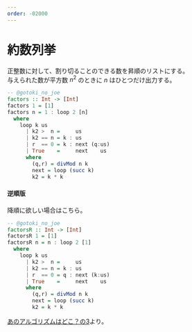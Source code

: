 ```yaml
---
order: -02000
---
```

# 約数列挙

正整数に対して、割り切ることのできる数を昇順のリストにする。  
与えられた数が平方数 $n^2$ のときに $n$ はひとつだけ出力する。

```haskell
-- @gotoki_no_joe
factors :: Int -> [Int]
factors 1 = [1]
factors n = 1 : loop 2 [n]
  where
    loop k us
      | k2 >  n =     us
      | k2 == n = k : us
      | r  == 0 = k : next (q:us)
      | True    =     next    us
      where
        (q,r) = divMod n k
        next = loop (succ k)
        k2 = k * k
```

#### 逆順版

降順に欲しい場合はこちら。

```haskell
-- @gotoki_no_joe
factorsR :: Int -> [Int]
factorsR 1 = [1]
factorsR n = n : loop 2 [1]
  where
    loop k us
      | k2 >  n =     us
      | k2 == n = k : us
      | r  == 0 = q : next (k:us)
      | True    =     next    us
      where
        (q,r) = divMod n k
        next = loop (succ k)
        k2 = k * k
```

[あのアルゴリズムはどこ？の3](/readings/whereis/03.factors/)より。
